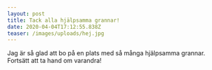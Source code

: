 ```yaml
---
layout: post
title: Tack alla hjälpsamma grannar!
date: 2020-04-04T17:12:55.838Z
teaser: /images/uploads/hej.jpg
---
```

Jag är så glad att bo på en plats med så många hjälpsamma grannar.  Fortsätt att ta hand om varandra!